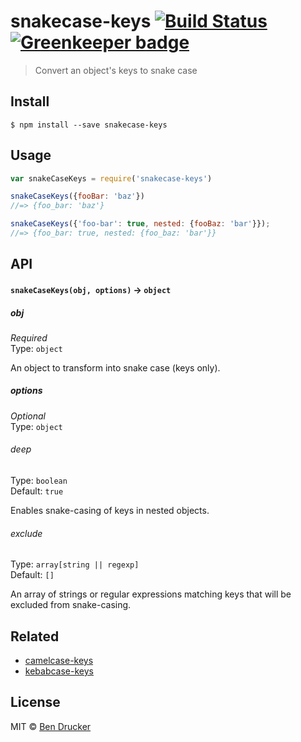 # snakecase-keys [![Build Status](https://travis-ci.org/bendrucker/snakecase-keys.svg?branch=master)](https://travis-ci.org/bendrucker/snakecase-keys) [![Greenkeeper badge](https://badges.greenkeeper.io/bendrucker/snakecase-keys.svg)](https://greenkeeper.io/)

> Convert an object's keys to snake case


## Install

```
$ npm install --save snakecase-keys
```


## Usage

```js
var snakeCaseKeys = require('snakecase-keys')

snakeCaseKeys({fooBar: 'baz'})
//=> {foo_bar: 'baz'}

snakeCaseKeys({'foo-bar': true, nested: {fooBaz: 'bar'}});
//=> {foo_bar: true, nested: {foo_baz: 'bar'}}
```

## API

#### `snakeCaseKeys(obj, options)` -> `object`

##### obj

*Required*  
Type: `object`

An object to transform into snake case (keys only).

##### options

*Optional*  
Type: `object`

###### deep

Type: `boolean`  
Default: `true`

Enables snake-casing of keys in nested objects.

###### exclude

Type: `array[string || regexp]`  
Default: `[]`

An array of strings or regular expressions matching keys that will be excluded from snake-casing.

## Related

* [camelcase-keys](https://github.com/sindresorhus/camelcase-keys)
* [kebabcase-keys](https://github.com/mattiloh/kebabcase-keys)

## License

MIT © [Ben Drucker](http://bendrucker.me)
